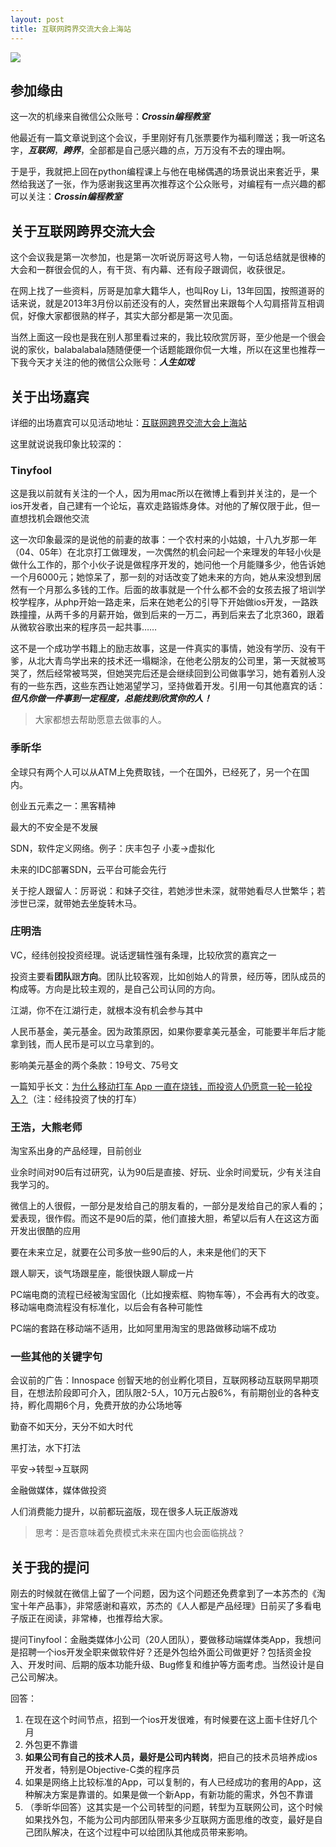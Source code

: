 ```yaml
---
layout: post 
title: 互联网跨界交流大会上海站
--- 
```




![](http://qiniu.zifeixu.com/2014-01-12_%20internet-exchange-conference-shanghai-station.png)

## 参加缘由

这一次的机缘来自微信公众账号：***Crossin编程教室***

他最近有一篇文章说到这个会议，手里刚好有几张票要作为福利赠送；我一听这名字，***互联网***，***跨界***，全部都是自己感兴趣的点，万万没有不去的理由啊。

于是乎，我就把上回在python编程课上与他在电梯偶遇的场景说出来套近乎，果然给我送了一张，作为感谢我这里再次推荐这个公众账号，对编程有一点兴趣的都可以关注：***Crossin编程教室***

## 关于互联网跨界交流大会

这个会议我是第一次参加，也是第一次听说厉哥这号人物，一句话总结就是很棒的大会和一群很会侃的人，有干货、有内幕、还有段子跟调侃，收获很足。

在网上找了一些资料，厉哥是加拿大籍华人，也叫Roy Li，13年回国，按照道哥的话来说，就是2013年3月份以前还没有的人，突然冒出来跟每个人勾肩搭背互相调侃，好像大家都很熟的样子，其实大部分都是第一次见面。

当然上面这一段也是我在别人那里看过来的，我比较欣赏厉哥，至少他是一个很会说的家伙，balabalabala随随便便一个话题能跟你侃一大堆，所以在这里也推荐一下我今天才关注的他的微信公众账号：***人生如戏***

## 关于出场嘉宾

详细的出场嘉宾可以见活动地址：[互联网跨界交流大会上海站](http://www.vasee.com/event/view.jsp?id=ff8080814329c0a80143587c306a7eb4)

这里就说说我印象比较深的：



### Tinyfool

这是我以前就有关注的一个人，因为用mac所以在微博上看到并关注的，是一个ios开发者，自己建有一个论坛，喜欢走路锻炼身体。对他的了解仅限于此，但一直想找机会跟他交流

这一次印象最深的是说他的前妻的故事：一个农村来的小姑娘，十八九岁那一年（04、05年）在北京打工做理发，一次偶然的机会问起一个来理发的年轻小伙是做什么工作的，那个小伙子说是做程序开发的，她问他一个月能赚多少，他告诉她一个月6000元；她惊呆了，那一刻的对话改变了她未来的方向，她从来没想到居然有一个月那么多钱的工作。后面的故事就是一个什么都不会的女孩去报了培训学校学程序，从php开始一路走来，后来在她老公的引导下开始做ios开发，一路跌跌撞撞，从两千多的月薪开始，做到后来的一万二，再到后来去了北京360，跟着从微软谷歌出来的程序员一起共事……

这不是一个成功学书籍上的励志故事，这是一件真实的事情，她没有学历、没有干爹，从北大青鸟学出来的技术还一塌糊涂，在他老公朋友的公司里，第一天就被骂哭了，然后经常被骂哭，但她哭完后还是会继续回到公司做事学习，她有着别人没有的一些东西，这些东西让她渴望学习，坚持做着开发。引用一句其他嘉宾的话：***但凡你做一件事到一定程度，总能找到欣赏你的人！***

> 大家都想去帮助愿意去做事的人。



### 季昕华

全球只有两个人可以从ATM上免费取钱，一个在国外，已经死了，另一个在国内。

创业五元素之一：黑客精神

最大的不安全是不发展

SDN，软件定义网络。例子：庆丰包子 小麦→虚拟化

未来的IDC部署SDN，云平台可能会先行

关于挖人跟留人：厉哥说：和妹子交往，若她涉世未深，就带她看尽人世繁华；若涉世已深，就带她去坐旋转木马。



### 庄明浩

VC，经纬创投投资经理。说话逻辑性强有条理，比较欣赏的嘉宾之一

投资主要看**团队**跟**方向**。团队比较客观，比如创始人的背景，经历等，团队成员的构成等。方向是比较主观的，是自己公司认同的方向。

江湖，你不在江湖行走，就根本没有机会参与其中

人民币基金，美元基金。因为政策原因，如果你要拿美元基金，可能要半年后才能拿到钱，而人民币是可以立马拿到的。

影响美元基金的两个条款：19号文、75号文

一篇知乎长文：[为什么移动打车 App 一直在烧钱，而投资人仍愿意一轮一轮投入？](http://www.zhihu.com/question/22427017/answer/21320180)（注：经纬投资了快的打车）



### 王浩，大熊老师

淘宝系出身的产品经理，目前创业

业余时间对90后有过研究，认为90后是直接、好玩、业余时间爱玩，少有关注自我学习的。

微信上的人很假，一部分是发给自己的朋友看的，一部分是发给自己的家人看的；爱表现，很作假。而这不是90后的菜，他们直接大胆，希望以后有人在这这方面开发出很酷的应用

要在未来立足，就要在公司多放一些90后的人，未来是他们的天下

跟人聊天，谈气场跟星座，能很快跟人聊成一片

PC端电商的流程已经被淘宝固化（比如搜索框、购物车等），不会再有大的改变。移动端电商流程没有标准化，以后会有各种可能性

PC端的套路在移动端不适用，比如阿里用淘宝的思路做移动端不成功



### 一些其他的关键字句

会议前的广告：Innospace 创智天地的创业孵化项目，互联网移动互联网早期项目，在想法阶段即可介入，团队限2-5人，10万元占股6%，有前期创业的各种支持，孵化周期6个月，免费开放的办公场地等

勤奋不如天分，天分不如大时代

黑打法，水下打法

平安→转型→互联网

金融做媒体，媒体做投资

人们消费能力提升，以前都玩盗版，现在很多人玩正版游戏

> 思考：是否意味着免费模式未来在国内也会面临挑战？

## 关于我的提问

刚去的时候就在微信上留了一个问题，因为这个问题还免费拿到了一本苏杰的《淘宝十年产品事》，非常感谢和喜欢，苏杰的《人人都是产品经理》日前买了多看电子版正在阅读，非常棒，也推荐给大家。

提问Tinyfool：金融类媒体小公司（20人团队），要做移动端媒体类App，我想问是招聘一个ios开发全职来做软件好？还是外包给外面公司做更好？包括资金投入、开发时间、后期的版本功能升级、Bug修复和维护等方面考虑。当然设计是自己公司解决。

回答：

1.  在现在这个时间节点，招到一个ios开发很难，有时候要在这上面卡住好几个月
2.  外包更不靠谱
3.  **如果公司有自己的技术人员，最好是公司内转岗**，把自己的技术员培养成ios开发者，特别是Objective-C类的程序员
4.  如果是网络上比较标准的App，可以复制的，有人已经成功的套用的App，这种解决方案是靠谱的。如果是做一个新App，有新功能的需求，外包不靠谱
5.  （季昕华回答）这其实是一个公司转型的问题，转型为互联网公司，这个时候如果找外包，不能为公司内部团队带来多少互联网方面思维的改变，最好是自己团队解决，在这个过程中可以给团队其他成员带来影响。





